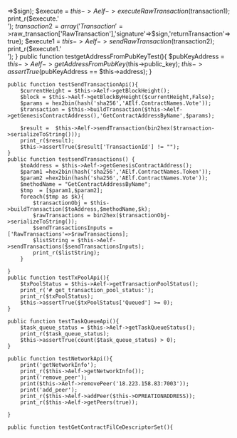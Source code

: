 =>$sign);
        $execute = $this->Aelf->executeRawTransaction($transaction1);
        print_r($execute.'<br/>');
        $transaction2 = array('Transaction'=>$raw_transaction['RawTransaction'],'signature'=>$sign,'returnTransaction'=>true);
        $execute1 = $this->Aelf->sendRawTransaction($transaction2);
        print_r($execute1.'<br/>');
    }
    public function testgetAddressFromPubKeyTest(){
        $pubKeyAddress = $this->Aelf->getAddressFromPubKey($this->public_key);
        $this->assertTrue($pubKeyAddress == $this->address);
    }

    public function testSendTransactionApi(){
        $currentHeight = $this->Aelf->getBlockHeight();
        $block = $this->Aelf->getBlockByHeight($currentHeight,False);
        $params = hex2bin(hash('sha256','AElf.ContractNames.Vote'));
        $transaction = $this->buildTransaction($this->Aelf->getGenesisContractAddress(),'GetContractAddressByName',$params);

        $result =  $this->Aelf->sendTransaction(bin2hex($transaction->serializeToString()));
        print_r($result);
        $this->assertTrue($result['TransactionId'] != "");
    }
    public function testsendTransactions() {
        $toAddress = $this->Aelf->getGenesisContractAddress();
        $param1 =hex2bin(hash('sha256','AElf.ContractNames.Token'));
        $param2 =hex2bin(hash('sha256','AElf.ContractNames.Vote'));
        $methodName = "GetContractAddressByName";
        $tmp  = [$param1,$param2];
        foreach($tmp as $k){
            $transactionObj = $this->buildTransaction($toAddress,$methodName,$k);
            $rawTransactions = bin2hex($transactionObj->serializeToString());
            $sendTransactionsInputs = ['RawTransactions'=>$rawTransactions];
            $listString = $this->Aelf->sendTransactions($sendTransactionsInputs);
            print_r($listString);
        }

    }
    public function testTxPoolApi(){
        $txPoolStatus = $this->Aelf->getTransactionPoolStatus();
        print_r('# get_transaction_pool_status:');
        print_r($txPoolStatus);
        $this->assertTrue($txPoolStatus['Queued'] >= 0);
    }

    public function testTaskQueueApi(){
        $task_queue_status = $this->Aelf->getTaskQueueStatus();
        print_r($task_queue_status);
        $this->assertTrue(count($task_queue_status) > 0);
    }

    public function testNetworkApi(){
        print('getNetworkInfo');
        print_r($this->Aelf->getNetworkInfo());
        print('remove_peer');
        print($this->Aelf->removePeer('18.223.158.83:7003'));
        print('add_peer');
        print_r($this->Aelf->addPeer($this->OPREATIONADDRESS));
        print_r($this->Aelf->getPeers(true));

    }

    public function testGetContractFilCeDescriptorSet(){
    
